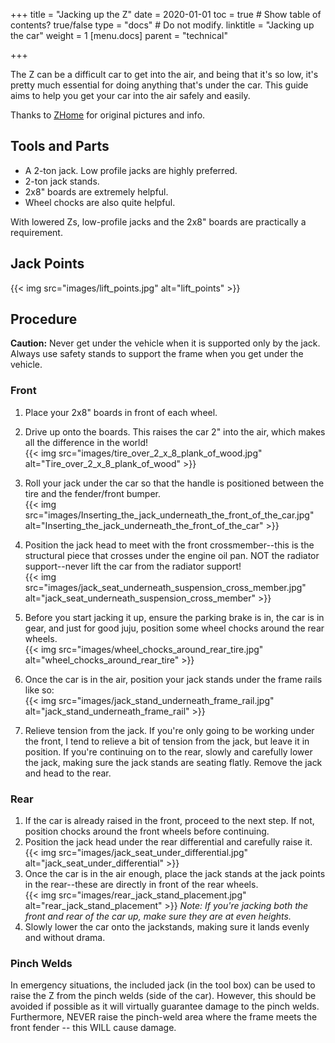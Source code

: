 +++
title = "Jacking up the Z"
date = 2020-01-01
toc = true  # Show table of contents? true/false
type = "docs"  # Do not modify.
linktitle = "Jacking up the car"
weight = 1
[menu.docs]
  parent = "technical"
  
+++

The Z can be a difficult car to get into the air, and being that it's so low, it's pretty much essential for doing anything that's under the car. This guide aims to help you get your car into the air safely and easily.  
  
Thanks to [ZHome](http://zhome.com/ZCMnL/PICS/jackUpCar/jackUpCar.html) for original pictures and info.

## Tools and Parts

*   A 2-ton jack. Low profile jacks are highly preferred.
*   2-ton jack stands.
*   2x8" boards are extremely helpful.
*   Wheel chocks are also quite helpful.

With lowered Zs, low-profile jacks and the 2x8" boards are practically a requirement.  
  
## Jack Points
{{< img src="images/lift_points.jpg" alt="lift_points" >}}

## Procedure

**Caution:** Never get under the vehicle when it is supported only by the jack. Always use safety stands to support the frame when you get under the vehicle.

### Front

1.  Place your 2x8" boards in front of each wheel.

2.  Drive up onto the boards. This raises the car 2" into the air, which makes all the difference in the world!  
    {{< img src="images/tire_over_2_x_8_plank_of_wood.jpg" alt="Tire_over_2_x_8_plank_of_wood" >}}
      
3.  Roll your jack under the car so that the handle is positioned between the tire and the fender/front bumper.  
    {{< img src="images/Inserting_the_jack_underneath_the_front_of_the_car.jpg" alt="Inserting_the_jack_underneath_the_front_of_the_car" >}}  
    
4.  Position the jack head to meet with the front crossmember--this is the structural piece that crosses under the engine oil pan. NOT the radiator support--never lift the car from the radiator support!  
    {{< img src="images/jack_seat_underneath_suspension_cross_member.jpg" alt="jack_seat_underneath_suspension_cross_member" >}}  
      
5.  Before you start jacking it up, ensure the parking brake is in, the car is in gear, and just for good juju, position some wheel chocks around the rear wheels.  
    {{< img src="images/wheel_chocks_around_rear_tire.jpg" alt="wheel_chocks_around_rear_tire" >}}  
      
6.  Once the car is in the air, position your jack stands under the frame rails like so:  
    {{< img src="images/jack_stand_underneath_frame_rail.jpg" alt="jack_stand_underneath_frame_rail" >}}  
      
7.  Relieve tension from the jack. If you're only going to be working under the front, I tend to relieve a bit of tension from the jack, but leave it in position. If you're continuing on to the rear, slowly and carefully lower the jack, making sure the jack stands are seating flatly. Remove the jack and head to the rear.

### Rear

1.  If the car is already raised in the front, proceed to the next step. If not, position chocks around the front wheels before continuing.
2.  Position the jack head under the rear differential and carefully raise it.  
    {{< img src="images/jack_seat_under_differential.jpg" alt="jack_seat_under_differential" >}}    
3.  Once the car is in the air enough, place the jack stands at the jack points in the rear--these are directly in front of the rear wheels.  
    {{< img src="images/rear_jack_stand_placement.jpg" alt="rear_jack_stand_placement" >}} 
    _Note: If you're jacking both the front and rear of the car up, make sure they are at even heights._  
4.  Slowly lower the car onto the jackstands, making sure it lands evenly and without drama.

### Pinch Welds

In emergency situations, the included jack (in the tool box) can be used to raise the Z from the pinch welds (side of the car). However, this should be avoided if possible as it will virtually guarantee damage to the pinch welds.  
Furthermore, NEVER raise the pinch-weld area where the frame meets the front fender -- this WILL cause damage.
